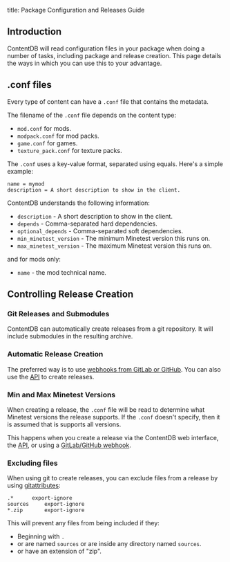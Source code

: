 title: Package Configuration and Releases Guide

## Introduction

ContentDB will read configuration files in your package when doing a number of
tasks, including package and release creation.
This page details the ways in which you can use this to your advantage.

## .conf files

Every type of content can have a `.conf` file that contains the metadata.

The filename of the `.conf` file depends on the content type:

* `mod.conf` for mods.
* `modpack.conf` for mod packs.
* `game.conf` for games.
* `texture_pack.conf` for texture packs.

The `.conf` uses a key-value format, separated using equals. Here's a simple example:

	name = mymod
	description = A short description to show in the client.

ContentDB understands the following information:

* `description` - A short description to show in the client.
* `depends` - Comma-separated hard dependencies.
* `optional_depends` - Comma-separated soft dependencies.
* `min_minetest_version` - The minimum Minetest version this runs on.
* `max_minetest_version` - The maximum Minetest version this runs on.

and for mods only:

* `name` - the mod technical name.

## Controlling Release Creation

### Git Releases and Submodules

ContentDB can automatically create releases from a git repository.
It will include submodules in the resulting archive.

### Automatic Release Creation

The preferred way is to use [webhooks from GitLab or GitHub](/help/release_webhooks/).
You can also use the [API](/help/api/) to create releases.

### Min and Max Minetest Versions

When creating a release, the `.conf` file will be read to determine what Minetest
versions the release supports. If the `.conf` doesn't specify, then it is assumed
that is supports all versions.

This happens when you create a release via the ContentDB web interface, the
[API](/help/api/), or using a [GitLab/GitHub webhook](/help/release_webhooks/).

### Excluding files

When using git to create releases,
you can exclude files from a release by using [gitattributes](https://git-scm.com/docs/gitattributes):


	.*		export-ignore
	sources		export-ignore
	*.zip		export-ignore


This will prevent any files from being included if they:

* Beginning with `.`
* or are named `sources` or are inside any directory named `sources`.
* or have an extension of "zip".
